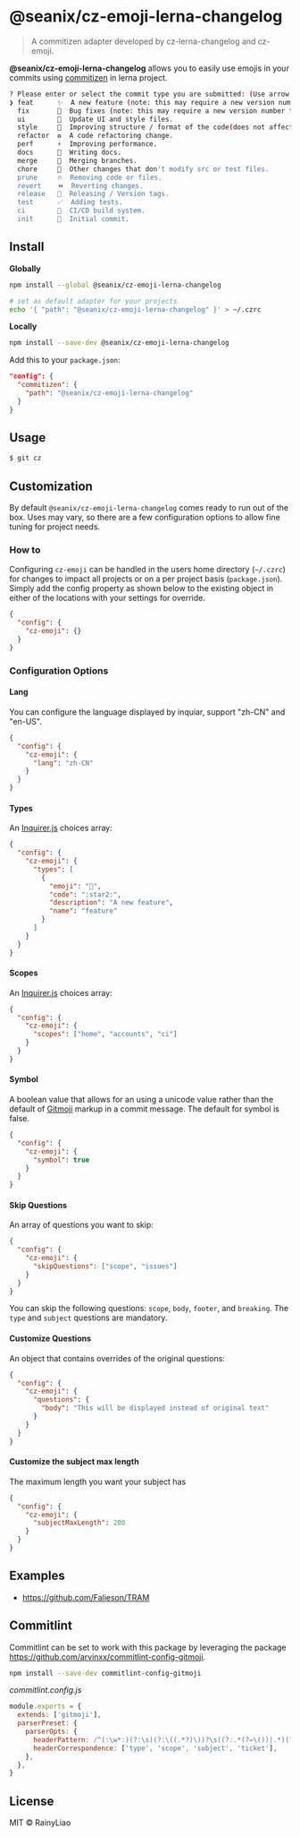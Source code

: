 # @seanix/cz-emoji-lerna-changelog

> A commitizen adapter developed by cz-lerna-changelog and cz-emoji.

**@seanix/cz-emoji-lerna-changelog** allows you to easily use emojis in your commits using [commitizen] in lerna project.

```sh
? Please enter or select the commit type you are submitted: (Use arrow keys or type to search)
❯ feat      ✨  A new feature (note: this may require a new version number to be released).
  fix       🐛  Bug fixes (note: this may require a new version number to be released).
  ui        💄  Update UI and style files.
  style     🎨  Improving structure / format of the code(does not affect code modifications, whitespace, formatting, missing semicolons, etc).
  refactor  ♻️  A code refactoring change.
  perf      ⚡️  Improving performance.
  docs      📝  Writing docs.
  merge     🔀  Merging branches.
  chore     🔧  Other changes that don't modify src or test files.
  prune     🔥  Removing code or files.
  revert    ⏪  Reverting changes.
  release   🔖  Releasing / Version tags.
  test      ✅  Adding tests.
  ci        👷  CI/CD build system.
  init      🎉  Initial commit.
```

## Install

**Globally**

```bash
npm install --global @seanix/cz-emoji-lerna-changelog

# set as default adapter for your projects
echo '{ "path": "@seanix/cz-emoji-lerna-changelog" }' > ~/.czrc
```

**Locally**

```bash
npm install --save-dev @seanix/cz-emoji-lerna-changelog
```

Add this to your `package.json`:

```json
"config": {
  "commitizen": {
    "path": "@seanix/cz-emoji-lerna-changelog"
  }
}
```

## Usage

```sh
$ git cz
```

## Customization

By default `@seanix/cz-emoji-lerna-changelog` comes ready to run out of the box. Uses may vary, so there are a few configuration options to allow fine tuning for project needs.

### How to

Configuring `cz-emoji` can be handled in the users home directory (`~/.czrc`) for changes to impact all projects or on a per project basis (`package.json`). Simply add the config property as shown below to the existing object in either of the locations with your settings for override.

```json
{
  "config": {
    "cz-emoji": {}
  }
}
```

### Configuration Options

#### Lang

You can configure the language displayed by inquiar, support "zh-CN" and "en-US".

```json
{
  "config": {
    "cz-emoji": {
      "lang": "zh-CN"
    }
  }
}
```

#### Types

An [Inquirer.js] choices array:

```json
{
  "config": {
    "cz-emoji": {
      "types": [
        {
          "emoji": "🌟",
          "code": ":star2:",
          "description": "A new feature",
          "name": "feature"
        }
      ]
    }
  }
}
```

#### Scopes

An [Inquirer.js] choices array:

```json
{
  "config": {
    "cz-emoji": {
      "scopes": ["home", "accounts", "ci"]
    }
  }
}
```

#### Symbol

A boolean value that allows for an using a unicode value rather than the default of [Gitmoji](https://gitmoji.carloscuesta.me/) markup in a commit message. The default for symbol is false.

```json
{
  "config": {
    "cz-emoji": {
      "symbol": true
    }
  }
}
```

#### Skip Questions

An array of questions you want to skip:

```json
{
  "config": {
    "cz-emoji": {
      "skipQuestions": ["scope", "issues"]
    }
  }
}
```

You can skip the following questions: `scope`, `body`, `footer`, and `breaking`. The `type` and `subject` questions are mandatory.

#### Customize Questions

An object that contains overrides of the original questions:

```json
{
  "config": {
    "cz-emoji": {
      "questions": {
        "body": "This will be displayed instead of original text"
      }
    }
  }
}
```

#### Customize the subject max length

The maximum length you want your subject has

```json
{
  "config": {
    "cz-emoji": {
      "subjectMaxLength": 200
    }
  }
}
```

## Examples

- https://github.com/Falieson/TRAM

## Commitlint

Commitlint can be set to work with this package by leveraging the package https://github.com/arvinxx/commitlint-config-gitmoji.

```bash
npm install --save-dev commitlint-config-gitmoji
```

_commitlint.config.js_

```js
module.exports = {
  extends: ['gitmoji'],
  parserPreset: {
    parserOpts: {
      headerPattern: /^(:\w*:)(?:\s)(?:\((.*?)\))?\s((?:.*(?=\())|.*)(?:\(#(\d*)\))?/,
      headerCorrespondence: ['type', 'scope', 'subject', 'ticket'],
    },
  },
}
```
## License

MIT © RainyLiao

[commitizen]: https://github.com/commitizen/cz-cli
[inquirer.js]: https://github.com/SBoudrias/Inquirer.js/
